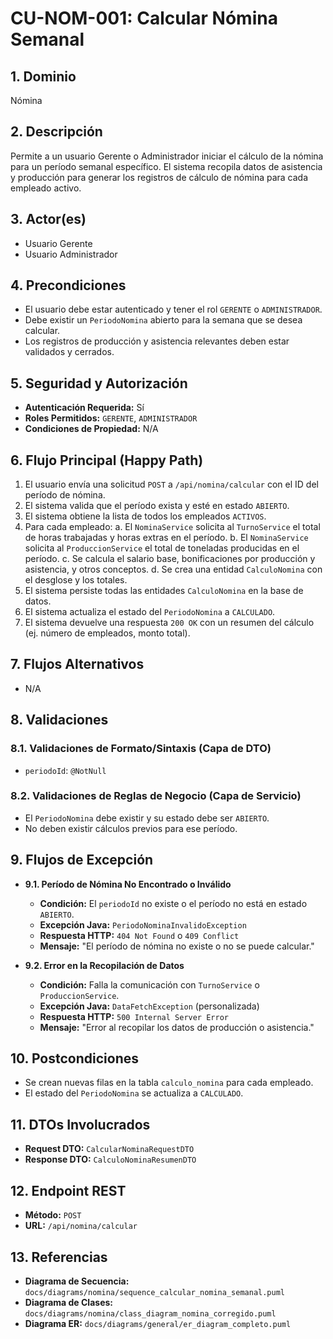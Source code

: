 # CU-NOM-001: Calcular Nómina Semanal

## 1. Dominio
Nómina

## 2. Descripción
Permite a un usuario Gerente o Administrador iniciar el cálculo de la nómina para un período semanal específico. El sistema recopila datos de asistencia y producción para generar los registros de cálculo de nómina para cada empleado activo.

## 3. Actor(es)
*   Usuario Gerente
*   Usuario Administrador

## 4. Precondiciones
*   El usuario debe estar autenticado y tener el rol `GERENTE` o `ADMINISTRADOR`.
*   Debe existir un `PeriodoNomina` abierto para la semana que se desea calcular.
*   Los registros de producción y asistencia relevantes deben estar validados y cerrados.

## 5. Seguridad y Autorización
*   **Autenticación Requerida:** Sí
*   **Roles Permitidos:** `GERENTE`, `ADMINISTRADOR`
*   **Condiciones de Propiedad:** N/A

## 6. Flujo Principal (Happy Path)
1.  El usuario envía una solicitud `POST` a `/api/nomina/calcular` con el ID del período de nómina.
2.  El sistema valida que el período exista y esté en estado `ABIERTO`.
3.  El sistema obtiene la lista de todos los empleados `ACTIVOS`.
4.  Para cada empleado:
    a. El `NominaService` solicita al `TurnoService` el total de horas trabajadas y horas extras en el período.
    b. El `NominaService` solicita al `ProduccionService` el total de toneladas producidas en el período.
    c. Se calcula el salario base, bonificaciones por producción y asistencia, y otros conceptos.
    d. Se crea una entidad `CalculoNomina` con el desglose y los totales.
5.  El sistema persiste todas las entidades `CalculoNomina` en la base de datos.
6.  El sistema actualiza el estado del `PeriodoNomina` a `CALCULADO`.
7.  El sistema devuelve una respuesta `200 OK` con un resumen del cálculo (ej. número de empleados, monto total).

## 7. Flujos Alternativos
*   N/A

## 8. Validaciones

### 8.1. Validaciones de Formato/Sintaxis (Capa de DTO)
*   `periodoId`: `@NotNull`

### 8.2. Validaciones de Reglas de Negocio (Capa de Servicio)
*   El `PeriodoNomina` debe existir y su estado debe ser `ABIERTO`.
*   No deben existir cálculos previos para ese período.

## 9. Flujos de Excepción

*   **9.1. Período de Nómina No Encontrado o Inválido**
    *   **Condición:** El `periodoId` no existe o el período no está en estado `ABIERTO`.
    *   **Excepción Java:** `PeriodoNominaInvalidoException`
    *   **Respuesta HTTP:** `404 Not Found` o `409 Conflict`
    *   **Mensaje:** "El período de nómina no existe o no se puede calcular."

*   **9.2. Error en la Recopilación de Datos**
    *   **Condición:** Falla la comunicación con `TurnoService` o `ProduccionService`.
    *   **Excepción Java:** `DataFetchException` (personalizada)
    *   **Respuesta HTTP:** `500 Internal Server Error`
    *   **Mensaje:** "Error al recopilar los datos de producción o asistencia."

## 10. Postcondiciones
*   Se crean nuevas filas en la tabla `calculo_nomina` para cada empleado.
*   El estado del `PeriodoNomina` se actualiza a `CALCULADO`.

## 11. DTOs Involucrados
*   **Request DTO:** `CalcularNominaRequestDTO`
*   **Response DTO:** `CalculoNominaResumenDTO`

## 12. Endpoint REST
*   **Método:** `POST`
*   **URL:** `/api/nomina/calcular`

## 13. Referencias
*   **Diagrama de Secuencia:** `docs/diagrams/nomina/sequence_calcular_nomina_semanal.puml`
*   **Diagrama de Clases:** `docs/diagrams/nomina/class_diagram_nomina_corregido.puml`
*   **Diagrama ER:** `docs/diagrams/general/er_diagram_completo.puml`
